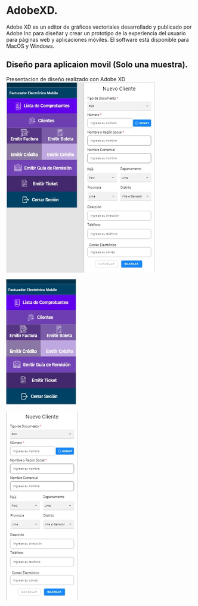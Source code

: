 # AdobeXD.
Adobe XD es un editor de gráficos vectoriales desarrollado y publicado por Adobe Inc para diseñar y crear un prototipo de la experiencia del usuario para páginas web y aplicaciones móviles. El software está disponible para MacOS y Windows.

## Diseño para aplicaion movil (Solo una muestra).
Presentacion de diseño realizado con Adobe XD
![alt text](img/img.png "Presentacion de las caratulas")

![alt text](img/inicio.png "Inicio de la aplicacion")

![alt text](img/crudcliente.png "Funciones que realizaria el usuario")
